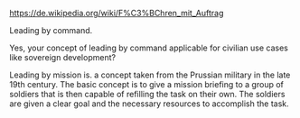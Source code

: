 https://de.wikipedia.org/wiki/F%C3%BChren_mit_Auftrag

Leading by command.

Yes, your concept of leading by command applicable for civilian use cases like sovereign development?

Leading by mission is. a concept taken from the Prussian military in the late 19th century. The basic concept is to give a mission briefing to a group of soldiers that is then capable of refilling the task on their own. The soldiers are given a clear goal and the necessary resources to accomplish the task.
